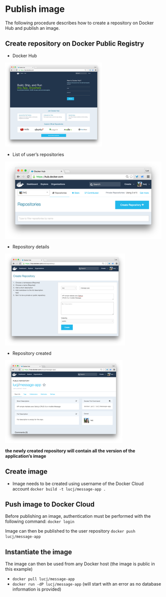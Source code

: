 # Publish image

The following procedure describes how to create a repository on Docker Hub and publish an image.

## Create repository on Docker Public Registry

- Docker Hub

![hub.docker.com](images/registry_1.png)

- List of user’s repositories

![List of user repository](images/registry_2.png)

- Repository details

![Repository details](images/registry_3.png)

- Repository created

![Repository created](images/registry_4.png)

**the newly created repository will contain all the version of the application’s image**

## Create image

- Image needs to be created using username of the Docker Cloud account
  `docker build -t lucj/message-app .`

## Push image to Docker Cloud

Before publishing an image, authentication must be performed with the following command:
`docker login`

Image can then be published to the user repository
`docker push lucj/message-app`

## Instantiate the image

The image can then be used from any Docker host (the image is public in this example)

- `docker pull lucj/message-app`
- `docker run -dP lucj/message-app` (will start with an error as no database information is provided)
